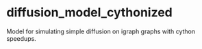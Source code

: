 # diffusion_model_cythonized
Model for simulating simple diffusion on igraph graphs with cython speedups. 
